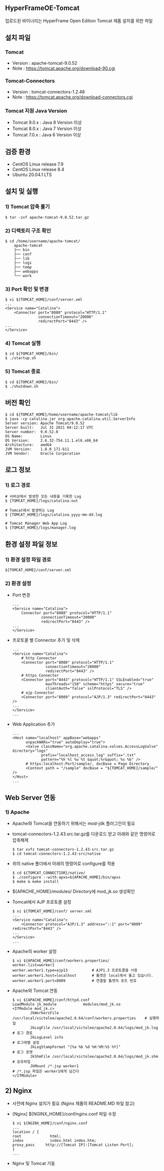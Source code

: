 ## HyperFrameOE-Tomcat

업로드된 바이너리는 HyperFrame Open Edition Tomcat 제품 설치를 위한 파일

## 설치 파일

### Tomcat

* Version : apache-tomcat-9.0.52
* Note : https://tomcat.apache.org/download-90.cgi

### Tomcat-Connectors

* Version : tomcat-connectors-1.2.48
* Note : https://tomcat.apache.org/download-connectors.cgi

### Tomcat 지원 Java Version

* Tomcat 9.0.x  : Java 8 Version 이상
* Tomcat 8.0.x  : Java 7 Version 이상
* Tomcat 7.0.x  : Java 6 Version 이상


## 검증 환경

* CentOS Linux release 7.9
* CentOS Linux release 8.4
* Ubuntu 20.04.1 LTS

## 설치 및 실행

### 1) Tomcat 압축 풀기

    $ tar -zxf apache-tomcat-9.0.52.tar.gz

### 2) 디렉토리 구조 확인

    $ cd /home/username/apache-tomcat/
        apache-tomcat
        ├── bin
        ├── conf
        ├── lib
        ├── logs
        ├── temp       
        ├── webapps
        └── work     
        
        
### 3) Port 확인 및 변경

    $ vi ${TOMCAT_HOME}/conf/server.xml
    ...
    <Service name="Catalina">
        <Connector port="8080" protocol="HTTP/1.1"
                   connectionTimeout="20000"
                   redirectPort="8443" />
    ...
    </Service>

### 4) Tomcat 실행

    $ cd ${TOMCAT_HOME}/bin/
    $ ./startup.sh
    
### 5) Tomcat 종료

    $ cd ${TOMCAT_HOME}/bin/
    $ ./shutdown.sh

## 버전 확인

    $ cd ${TOMCAT_HOME}/home/username/apache-tomcat/lib
    $ java -cp catalina.jar org.apache.catalina.util.ServerInfo
    Server version: Apache Tomcat/9.0.52
    Server built:   Jul 31 2021 04:12:17 UTC
    Server number:  9.0.52.0
    OS Name:        Linux
    OS Version:     2.6.32-754.11.1.el6.x86_64
    Architecture:   amd64
    JVM Version:    1.8.0_171-b11
    JVM Vendor:     Oracle Corporation

## 로그 정보

### 1) 로그 경로

    # 서버상에서 발생한 모든 내용을 기록한 Log
    $ {TOMCAT_HOME}/logs/catalina.out
    
    # Tomcat에서 발생하는 Log
    $ {TOMCAT_HOME}/logs/catalina.yyyy-mm-dd.log
    
    # Tomcat Manager Web App Log
    $ {TOMCAT_HOME}/logs/manager.log 

## 환경 설정 파일 정보

### 1) 환경 설정 파일 경로

    ${TOMCAT_HOME}/conf/server.xml
    
### 2) 환경 설정

* Port 변경

      ...
      <Service name="Catalina">
          Connector port="8080" protocol="HTTP/1.1"
                   connectionTimeout="20000"
                   redirectPort="8443" />
      ...
      </Service>  

* 프로토콜 별 Connector 추가 및 삭제

      ...
      <Service name="Catalina">
          # http Connector
          <Connector port="8080" protocol="HTTP/1.1" 
                     connectionTimeout="20000" 
                     redirectPort="8443" />
          # https Connector
          <Connector port="8443" protocol="HTTP/1.1" SSLEnabled="true"
                     maxThreads="150" scheme="https" secure="true"
                     clientAuth="false" sslProtocol="TLS" />
          # ajp Connector
          <Connector port="8009" protocol="AJP/1.3" redirectPort="8443" />
      ...
      </Service>
      ...

* Web Application 추가
    
      ...
      <Host name="localhost" appBase="webapps"
            unpackWARs="true" autoDeploy="true">
            <Valve className="org.apache.catalina.valves.AccessLogValve" directory="logs"
                   prefix="localhost_access_log" suffix=".txt"
                   pattern="%h %l %u %t &quot;%r&quot; %s %b" />
            # https:localhost:Port/sample/, docBase = Page Directory 
            <Context path = "/sample" docBase = "${TOMCAT_HOME}/sample/" />
      </Host>
      ...


## Web Server 연동

### 1) Apache

* Apache와 Tomcat을 연동하기 위해서는 mod-jdk 플러그인이 필요

* tomcat-connectors-1.2.43.src.tar.gz를 다운로드 받고 아래와 같은 명령어로 압축해제

      $ tar xvfz tomcat-connectors-1.2.43-src.tar.gz
      $ cd tomcat-connectors-1.2.43-src/native

* 위의 native 폴더에서 아래의 명령어로 configure를 적용

      $ cd ${TOMCAT_CONNECTIOR}/native/
      $ ./configure --with-apxs=${APACHE_HOME}/bin/apxs
      $ make & make install

* ${APACHE_HOME}/modules/ Directory에 mod_jk.so 생성확인 

* Tomcat에서 AJP 프로토콜 설정

      $ vi ${TOMCAT_HOME}/conf/ server.xml
      ...
      <Service name="Catalina">
          <Connector protocol="AJP/1.3" address="::1" port="8009" redirectPort="8443" />
      ...
      </Service>
      ...

* Apache의 worker 설정

      $ vi ${APACHE_HOME}/conf/workers.properties/
      worker.list=worker1
      worker.worker1.type=ajp13		      # AJP1.3 프로토콜을 사용
      worker.worker1.host=localhost	      # 톰캣은 local에서 돌고 있습니다.
      worker.worker1.port=8009	  	      # 연결할 톰캣의 포트 번호

* Apache와 Tomcat 연동

      $ vi ${APACHE_HOME}/conf/httpd.conf
      LoadModule jk_module            modules/mod_jk.so
      <IfModule mod_jk.c>
              JkWorkersFile /usr/local/victolee/apache2.0.64/conf/workers.properties    # 실행파일
              JkLogFile /usr/local/victolee/apache2.0.64/logs/mod_jk.log                # 로그 경로
              JkLogLevel info                                                           # 로그레벨 설정
              JkLogStampFormat "[%a %b %d %H:%M:%S %Y]"                                 # 로그 포맷
              JkShmFile /usr/local/victolee/apache2.0.64/logs/mod_jk.shm                # 공유파일
              JkMount /*.jsp worker1                                                    # /*.jsp 파일은 worker1에게 넘긴다         
      </IfModule>
      
## 2) Nginx

* 사전에 Nginx 설치가 필요 (Nginx 제품의 README.MD 파일 참고)

* [Nginx] ${NGINX_HOME}/conf/nginx.conf 파일 수정

      $ vi ${NGINX_HOME}/conf/nginx.conf
      ...
      location / {
      root             html;
      index            index.html index.htm;
      proxy_pass     http://[Tomcat IP]:[Tomcat Listen Port];
      }
      ...
      
* Nginx 및 Tomcat 기동 
